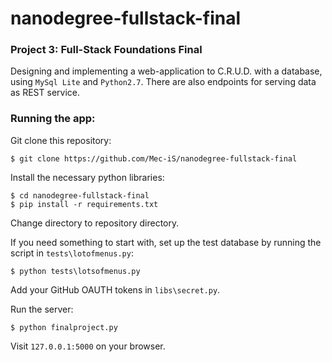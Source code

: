# nanodegree-fullstack-final
### Project 3: Full-Stack Foundations Final
Designing and implementing a web-application to C.R.U.D. with a database, using `MySql Lite` and `Python2.7`.
There are also endpoints for serving data as REST service.


### Running the app:

Git clone this repository:
```
$ git clone https://github.com/Mec-iS/nanodegree-fullstack-final
```

Install the necessary python libraries:
```
$ cd nanodegree-fullstack-final
$ pip install -r requirements.txt
```

Change directory to repository directory.

If you need something to start with, set up the test database by running the script in `tests\lotofmenus.py`:
```
$ python tests\lotsofmenus.py
```

Add your GitHub OAUTH tokens in `libs\secret.py`.

Run the server:
```
$ python finalproject.py
```

Visit `127.0.0.1:5000` on your browser.

